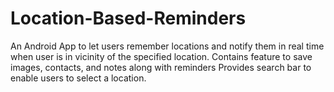 # Location-Based-Reminders 

An Android App to let users remember locations and notify them in real time when user is in vicinity of the specified location. 
Contains feature to save images, contacts, and notes along with reminders
Provides search bar to enable users to select a location.
